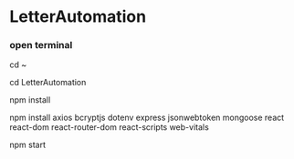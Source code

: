 # LetterAutomation

### open terminal

cd ~

cd LetterAutomation

npm install

npm install axios bcryptjs dotenv express jsonwebtoken mongoose react react-dom react-router-dom react-scripts web-vitals

npm start
